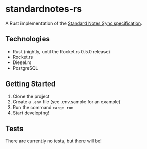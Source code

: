 # standardnotes-rs

A Rust implementation of the [Standard Notes Sync specification](https://docs.standardnotes.org/specification/sync/).

## Technologies
* Rust (nightly, until the Rocket.rs 0.5.0 release)
* Rocket.rs
* Diesel.rs
* PostgreSQL

## Getting Started
1. Clone the project
2. Create a `.env` file (see .env.sample for an example)
3. Run the command `cargo run`
3. Start developing!

## Tests
There are currently no tests, but there will be!
